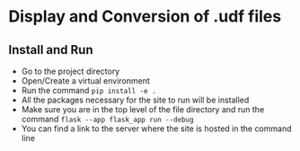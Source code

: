 # Display and Conversion of .udf files 

## Install and Run 
- Go to the project directory 
- Open/Create a virtual environment 
- Run the command ``` pip install -e . ```
- All the packages necessary for the site to run will be installed 
- Make sure you are in the top level of the file directory and run the command ``` flask --app flask_app run --debug ```
- You can find a link to the server where the site is hosted in the command line